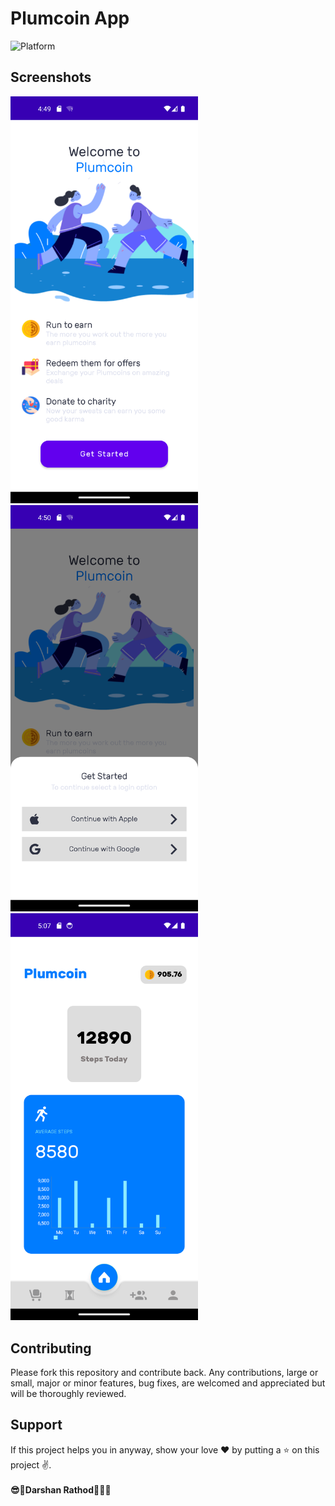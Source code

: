 # Plumcoin App

![Platform](https://img.shields.io/badge/platform-Android-brightgreen.svg?color=3399ff&style=for-the-badge)

## Screenshots

<p float="left">
	<img src="https://github.com/darshan228/Plumcoin/blob/master/ss/login_screen.png" width="300" />
  <img src="https://github.com/darshan228/Plumcoin/blob/master/ss/login_options.png" width="300"/>
  <img src="https://github.com/darshan228/Plumcoin/blob/master/ss/home_screen.png" width="300"/>
</p>

## Contributing

Please fork this repository and contribute back. Any contributions, large or small, major or minor features, bug fixes, are welcomed and appreciated but will be thoroughly reviewed.

## Support

If this project helps you in anyway, show your love :heart: by putting a :star: on this project :v:.<br><br>
<b>:sunglasses::star2:Darshan Rathod:star2::ghost::100:<b>
